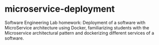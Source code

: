 # microservice-deployment
Software Engineering Lab homework: Deployment of a software with MicroService architecture using Docker, familiarizing students with the Microservice architectural pattern and dockerizing different services of a software.
